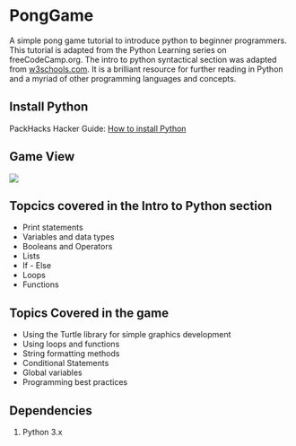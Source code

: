 # PongGame
A simple pong game tutorial to introduce python to beginner programmers. This tutorial is adapted from the Python Learning series on freeCodeCamp.org. The intro to python syntactical section was adapted from [w3schools.com](https://www.w3schools.com/python/default.asp). It is a brilliant resource for further reading in Python and a myriad of other programming languages and concepts.

## Install Python
PackHacks Hacker Guide: [How to install Python](https://www.notion.so/Hacker-Resources-cb0b84f22831494fb174571c065f502c#03d184ea17834231b0cc88b834352b0a)

## Game View
![](https://user-images.githubusercontent.com/48783211/111239753-3becd280-85d0-11eb-940e-f2fc5a2925ef.png)

## Topcics covered in the Intro to Python section
* Print statements
* Variables and data types
* Booleans and Operators
* Lists
* If - Else
* Loops
* Functions

## Topics Covered in the game
* Using the Turtle library for simple graphics development
* Using loops and functions
* String formatting methods
* Conditional Statements
* Global variables
* Programming best practices


## Dependencies
1. Python 3.x

